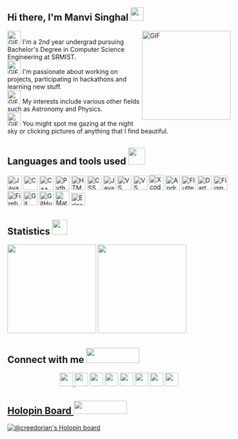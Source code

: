 ## Hi there, I'm Manvi Singhal <img src="https://media.giphy.com/media/hvRJCLFzcasrR4ia7z/giphy.gif" width="30px"/>
<a href="https://www.youtube.com/watch?v=dQw4w9WgXcQ&ab_channel=RickAstley" target="_blank" rel="noopener noreferrer"><img align="right" alt="GIF" height="200px" src="https://user-images.githubusercontent.com/91384699/199838797-7ec45d4f-0cb6-47ee-b674-7d2fdeb8bd2f.gif"/> </a>
            
  <img alt="GIF" src="https://media.tenor.com/0gpTXsilLL0AAAAi/heytvm-tvm.gif" width="30px"> I'm a 2nd year undergrad pursuing Bachelor's Degree in Computer Science Engineering at SRMIST. <br/>
 <img alt="GIF" src="https://media.tenor.com/rqQxSfiFvlsAAAAi/back-to-work-work.gif" width="30px"> I'm passionate about working on projects, participating in hackathons and learning new stuff. <br/>
 <img alt="GIF" src="https://media.tenor.com/nIHzGa4dXJEAAAAi/dm4uz3-foekoe.gif" width="30px"> My interests include various other fields such as Astronomy and Physics. <br/>
 <img alt="GIF" src="https://media.tenor.com/nx_lwkP_xxIAAAAi/camera-with-flash-joypixels.gif" width="30px"> You might spot me gazing at the night sky or clicking pictures of anything that I find beautiful.
<br/> 
 
## Languages and tools used <img src="https://media.tenor.com/itjFesV8_RUAAAAi/soulja-boy-pepe.gif" height="38px" width="38px"/>
<p>
  <img src="https://img.icons8.com/color/2x/java-coffee-cup-logo.png" title="Java" width="32" height="32"/>
  <img src="https://upload.wikimedia.org/wikipedia/commons/thumb/1/18/C_Programming_Language.svg/695px-C_Programming_Language.svg.png" title="C" height="32" width="32"/>
   <img src="https://upload.wikimedia.org/wikipedia/commons/thumb/1/18/ISO_C%2B%2B_Logo.svg/1822px-ISO_C%2B%2B_Logo.svg.png" title="C++" height="32" width="32"/>
  <img src="https://upload.wikimedia.org/wikipedia/commons/thumb/c/c3/Python-logo-notext.svg/1200px-Python-logo-notext.svg.png" title="Python" height="32" width="32"/>
  <img src="https://upload.wikimedia.org/wikipedia/commons/3/38/HTML5_Badge.svg" title="HTML" height="32" width="32"/>
  <img src="https://upload.wikimedia.org/wikipedia/commons/thumb/6/62/CSS3_logo.svg/800px-CSS3_logo.svg.png" title="CSS" height="32" width="32"/>
  <img src="https://user-images.githubusercontent.com/91384699/199847755-3ea50a85-a814-4930-88b8-2a5a3e3dabc0.png" title="JavaScript" height="32" width="28"/>
  <img src="https://upload.wikimedia.org/wikipedia/commons/thumb/9/9a/Visual_Studio_Code_1.35_icon.svg/2048px-Visual_Studio_Code_1.35_icon.svg.png" title="VS Code" height="32" width="32"/>
  <img src="https://upload.wikimedia.org/wikipedia/commons/thumb/5/59/Visual_Studio_Icon_2019.svg/2060px-Visual_Studio_Icon_2019.svg.png" title="VS" height="32" width="32"/>
  <img src="https://developer.apple.com/assets/elements/icons/xcode-12/xcode-12-96x96_2x.png" title="Xcode" height="34" width="34"/>
  <img src="https://user-images.githubusercontent.com/91384699/199849866-a2636741-3adf-4054-b59e-848b88ae5849.png" title="Android Studio" height="32" width="32"/>
  <img src="https://img.icons8.com/color/48/null/flutter.png" title="Flutter" height="32" width="32"/>
  <img src="https://upload.wikimedia.org/wikipedia/commons/c/c6/Dart_logo.png" title="Dart" height="32" width="32"/>
  <img src="https://upload.wikimedia.org/wikipedia/commons/3/33/Figma-logo.svg" title="Figma" height="32" width="32"/>
  <img src="https://user-images.githubusercontent.com/91384699/199850816-4ff4bb1e-aaa6-4944-b0d0-fcaeebe71ad0.png" title="Firebase" height="32" width="32"/>
  <img src="https://git-scm.com/images/logos/downloads/Git-Icon-1788C.png" title="Git" height="32" width="32"/>
  <img src="https://user-images.githubusercontent.com/91384699/199933582-c4206f8a-64a4-42b9-b8b9-fa7893d47e30.png" title="GitHub" height="32" width="32"/>
  <img src="https://upload.wikimedia.org/wikipedia/commons/thumb/2/21/Matlab_Logo.png/667px-Matlab_Logo.png" title="Matlab" height="32" width="32"/>
  <img src="https://user-images.githubusercontent.com/91384699/199851822-7259a8d3-ebba-470e-b649-45b646f2f147.png" title="Erlang" height="28" width="32"/>
</p> 

## Statistics <img src="https://media.tenor.com/LSHKMiRdLggAAAAi/statistics-trending-up.gif" height="34px"/>
<p>           
<img src="https://github-readme-stats.vercel.app/api?username=manvi-singhal&theme=dark&show_icons=true&hide_border=true&include_all_commits=true" height="200em"/>
<img src="https://github-readme-stats.vercel.app/api/top-langs/?username=manvi-singhal&theme=dark&layout=compact&langs_count=10&hide_border=true" height="200em"/>
</p>

## Connect with me <img src="https://user-images.githubusercontent.com/91384699/199859336-5ff3b48c-4c17-42f4-b7a8-b172544dc383.gif" height="34px" width="120px"/>
<p align="center">
   <a href="https://my-portfolio-manvi-singhal.vercel.app/" target="_blank" rel="noopener noreferrer"><img src="https://img.shields.io/badge/Portfolio-Code?style=for-the-badge&color=414749" height="30"/<a/>
  <a href="https://www.linkedin.com/in/manvi-singhal-89aa53221/" target="_blank" rel="noopener noreferrer"><img src="https://img.shields.io/badge/Linkedin-Code?style=for-the-badge&logo=linkedin&logoColor=white&color=blue" height="30"/></a>
  <a href="mailto:manvi.singhal03@gmail.com" target="_blank" rel="noopener noreferrer"><img src="https://img.shields.io/badge/gmail-Code?style=for-the-badge&logo=gmail&logoColor=white&color=critical" height="30"/></a>
  <a href="https://www.instagram.com/astromanvi/" target="_blank" rel="noopener noreferrer"><img src="https://img.shields.io/badge/instagram-Code?style=for-the-badge&logo=instagram&logoColor=white&color=e1306c" height="30"/></a>
  <a href="https://github.com/manvi-singhal" target="_blank" rel="noopener noreferrer"><img src="https://img.shields.io/badge/github-Code?style=for-the-badge&logo=github&logoColor=white&color=170f1e" height="30"/></a>
   <a href="https://www.hackerrank.com/creedorian"><img src="https://img.shields.io/badge/hackerrank-Code?style=for-the-badge&logo=hackerrank&logoColor=black&color=6be774" height="30"/><a/>
  <a href="https://www.codechef.com/users/manvi_03"><img src="https://img.shields.io/badge/codechef-Code?style=for-the-badge&logo=codechef&logoColor=white&color=703c1c" height="30"/><a/>
  <a href="https://open.spotify.com/user/uxetibhj65ze9pi7bse8xd190" target="_blank" rel="noopener noreferrer"><img src="https://img.shields.io/badge/spotify-Code?style=for-the-badge&logo=spotify&logoColor=white&color=1DA865" height="30"/<a/>
</p> 
    
## Holopin Board  <img src="https://user-images.githubusercontent.com/91384699/199859951-b69a1d38-317a-4d63-87c6-9e033a388167.gif" height="30" width="120px"/>
<!-- <h2> <img alt="GIF" height="150px" src="https://user-images.githubusercontent.com/91384699/199854771-07d628c9-e14f-48f5-b982-51130cca4c46.gif"/> </h2>-->
[![@creedorian's Holopin board](https://holopin.me/creedorian)](https://holopin.io/@creedorian)  
